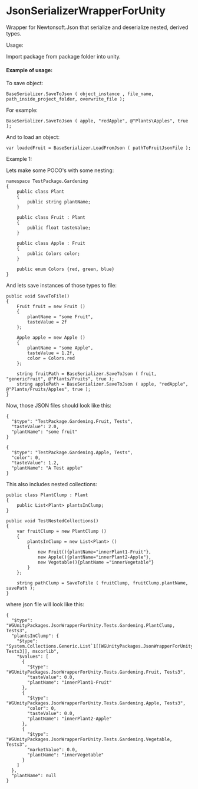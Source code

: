 # JsonSerializerWrapperForUnity
Wrapper for Newtonsoft.Json that serialize and deserialize nested, derived types.

Usage:

Import package from package folder into unity.

#### Example of usage:

To save object:

```BaseSerializer.SaveToJson ( object_instance , file_name, path_inside_project_folder, overwrite_file );```

For example:

```BaseSerializer.SaveToJson ( apple, "redApple", @"Plants\Apples", true );```

And to load an object:

```var loadedFruit = BaseSerializer.LoadFromJson ( pathToFruitJsonFile );```

Example 1:

Lets make some POCO's with some nesting:
```
namespace TestPackage.Gardening
{	
	public class Plant
	{
		public string plantName;
	}

	public class Fruit : Plant
	{
		public float tasteValue;
	}

	public class Apple : Fruit
	{
		public Colors color; 
	}

	public enum Colors {red, green, blue}
}
```

And lets save instances of those types to file:

```
public void SaveToFile()
{
	Fruit fruit = new Fruit ()
	{
		plantName = "some Fruit",
		tasteValue = 2f
	};
	
	Apple apple = new Apple ()
	{
		plantName = "some Apple",
		tasteValue = 1.2f,
		color = Colors.red
	};
	
	string fruitPath = BaseSerializer.SaveToJson ( fruit, "genericFruit", @"Plants/Fruits", true );
	string applePath = BaseSerializer.SaveToJson ( apple, "redApple", @"Plants/Fruits/Apples", true );
}
```

Now, those JSON files should look like this:

```
{
  "$type": "TestPackage.Gardening.Fruit, Tests",
  "tasteValue": 2.0,
  "plantName": "some fruit"
}

{
  "$type": "TestPackage.Gardening.Apple, Tests",
  "color": 0,
  "tasteValue": 1.2,
  "plantName": "A Test apple"
}
```

This also includes nested collections:

```
public class PlantClump : Plant
{
	public List<Plant> plantsInClump;
}
	
public void TestNestedCollections()
{
	var fruitClump = new PlantClump ()
	{
		plantsInClump = new List<Plant> ()
		{
			new Fruit(){plantName="innerPlant1-Fruit"},
			new Apple(){plantName="innerPlant2-Apple"},
			new Vegetable(){plantName ="innerVegetable"}
		}
	};
	
	string pathClump = SaveToFile ( fruitClump, fruitClump.plantName, savePath );
}

```

where json file will look like this:

```
{
  "$type": "WGUnityPackages.JsonWrapperForUnity.Tests.Gardening.PlantClump, Tests3",
  "plantsInClump": {
    "$type": "System.Collections.Generic.List`1[[WGUnityPackages.JsonWrapperForUnity.Tests.Gardening.Plant, Tests3]], mscorlib",
    "$values": [
      {
        "$type": "WGUnityPackages.JsonWrapperForUnity.Tests.Gardening.Fruit, Tests3",
        "tasteValue": 0.0,
        "plantName": "innerPlant1-Fruit"
      },
      {
        "$type": "WGUnityPackages.JsonWrapperForUnity.Tests.Gardening.Apple, Tests3",
        "color": 0,
        "tasteValue": 0.0,
        "plantName": "innerPlant2-Apple"
      },
      {
        "$type": "WGUnityPackages.JsonWrapperForUnity.Tests.Gardening.Vegetable, Tests3",
        "marketValue": 0.0,
        "plantName": "innerVegetable"
      }
    ]
  },
  "plantName": null
}
```
